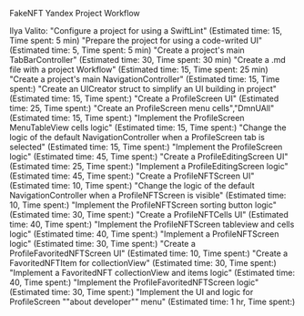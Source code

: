 FakeNFT Yandex Project Workflow

Ilya Valito:
"Configure a project for using a SwiftLint" (Estimated time: 15, Time spent: 5 min)
"Prepare the project for using a code-writed UI" (Estimated time: 5, Time spent: 5 min)
"Create a project's main TabBarController" (Estimated time: 30, Time spent: 30 min)
"Create a .md file with a project Workflow" (Estimated time: 15, Time spent: 25 min)
"Create a project's main NavigationController" (Estimated time: 15, Time spent:)
"Create an UICreator struct to simplify an UI building in project" (Estimated time: 15, Time spent:)
"Create a ProfileScreen UI" (Estimated time: 25, Time spent:)
"Create an ProfileScreen menu cells","DmnUAll" (Estimated time: 15, Time spent:)
"Implement the ProfileScreen MenuTableView cells logic" (Estimated time: 15, Time spent:)
"Change the logic of the default NavigationController when a ProfileScreen tab is selected" (Estimated time: 15, Time spent:)
"Implement the ProfileScreen logic" (Estimated time: 45, Time spent:)
"Create a ProfileEditingScreen UI" (Estimated time: 25, Time spent:)
"Implement a ProfileEditingScreen logic" (Estimated time: 45, Time spent:)
"Create a ProfileNFTScreen UI" (Estimated time: 10, Time spent:)
"Change the logic of the default NavigationController when a ProfileNFTScreen is visible" (Estimated time: 10, Time spent:)
"Implement the ProfileNFTScreen sorting button logic" (Estimated time: 30, Time spent:)
"Create a ProfileNFTCells UI" (Estimated time: 40, Time spent:)
"Implement the ProfileNFTScreen tableview and cells logic" (Estimated time: 40, Time spent:)
"Implement a ProfileNFTScreen logic" (Estimated time: 30, Time spent:)
"Create a ProfileFavoritedNFTScreen UI" (Estimated time: 10, Time spent:)
"Create a FavoritedNFTItem for collectionView" (Estimated time: 30, Time spent:)
"Implement a FavoritedNFT collectionView and items logic" (Estimated time: 40, Time spent:)
"Implement the ProfileFavoritedNFTScreen logic" (Estimated time: 30, Time spent:)
"Implement the UI and logic for ProfileScreen ""about developer"" menu" (Estimated time: 1 hr, Time spent:)
